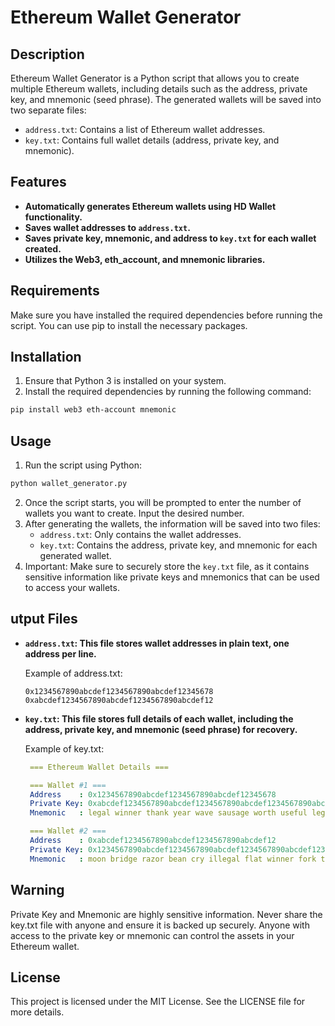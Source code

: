 
# Ethereum Wallet Generator

## Description

Ethereum Wallet Generator is a Python script that allows you to create multiple Ethereum wallets, including details such as the address, private key, and mnemonic (seed phrase). The generated wallets will be saved into two separate files:

- `address.txt`: Contains a list of Ethereum wallet addresses.
- `key.txt`: Contains full wallet details (address, private key, and mnemonic).

## Features

- **Automatically generates Ethereum wallets using HD Wallet functionality.**
- **Saves wallet addresses to `address.txt`.**
- **Saves private key, mnemonic, and address to `key.txt` for each wallet created.**
- **Utilizes the Web3, eth_account, and mnemonic libraries.**

## Requirements

Make sure you have installed the required dependencies before running the script. You can use pip to install the necessary packages.

## Installation
1. Ensure that Python 3 is installed on your system.
2. Install the required dependencies by running the following command:
  ```bash
  pip install web3 eth-account mnemonic
  ```

## Usage

1. Run the script using Python:
  ```bash
  python wallet_generator.py
  ```
2. Once the script starts, you will be prompted to enter the number of wallets you want to create. Input the desired number.
3. After generating the wallets, the information will be saved into two files:
    - `address.txt`: Only contains the wallet addresses.
    - `key.txt`: Contains the address, private key, and mnemonic for each generated wallet.
4. Important: Make sure to securely store the `key.txt` file, as it contains sensitive information like private keys and mnemonics that can be used to access your wallets.

## utput Files
- **`address.txt`: This file stores wallet addresses in plain text, one address per line.**

  Example of address.txt:
  ```
  0x1234567890abcdef1234567890abcdef12345678
  0xabcdef1234567890abcdef1234567890abcdef12
  ```
- **`key.txt`: This file stores full details of each wallet, including the address, private key, and mnemonic (seed phrase) for recovery.**

  Example of key.txt:
   ``` yaml
    === Ethereum Wallet Details ===

    === Wallet #1 ===
    Address    : 0x1234567890abcdef1234567890abcdef12345678
    Private Key: 0xabcdef1234567890abcdef1234567890abcdef1234567890abcdef1234567890
    Mnemonic   : legal winner thank year wave sausage worth useful legal winner thank yellow

    === Wallet #2 ===
    Address    : 0xabcdef1234567890abcdef1234567890abcdef12
    Private Key: 0x1234567890abcdef1234567890abcdef1234567890abcdef1234567890abcdef
    Mnemonic   : moon bridge razor bean cry illegal flat winner fork trust yellow question
  ```
   
## Warning

Private Key and Mnemonic are highly sensitive information. Never share the key.txt file with anyone and ensure it is backed up securely.
Anyone with access to the private key or mnemonic can control the assets in your Ethereum wallet.
## License

This project is licensed under the MIT License. See the LICENSE file for more details.
